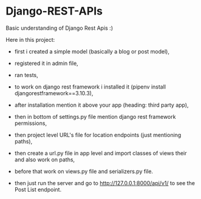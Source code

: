 # Django-REST-APIs

Basic understanding of Django Rest Apis :)

Here in this project: 

* first i created a simple model (basically a blog or post model),

* registered it in admin file,

* ran tests,

* to work on django rest framework i installed it (pipenv install djangorestframework==3.10.3),

* after installation mention it above your app (heading: third party app),

* then in bottom of settings.py file mention django rest framework permissions,

* then project level URL's file for location endpoints (just mentioning paths),

* then create a url.py file in app level and import classes of views their and also work on paths,

* before that work on views.py file and serializers.py file.

* then just run the server and go to http://127.0.0.1:8000/api/v1/ to see the Post List endpoint.
